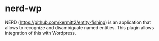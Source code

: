 # nerd-wp
NERD (https://github.com/kermitt2/entity-fishing) is an application that allows to recognize and disambiguate named entities. This plugin allows integration of this with Wordpress.
